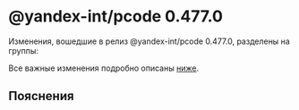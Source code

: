 # @yandex-int/pcode 0.477.0

<!-- ЧЕЛОВЕЧЕСКОЕ ВСТУПЛЕНИЕ -->

Изменения, вошедшие в релиз @yandex-int/pcode 0.477.0, разделены на группы:

Все важные изменения подробно описаны [ниже](#Пояснения).

## Пояснения

